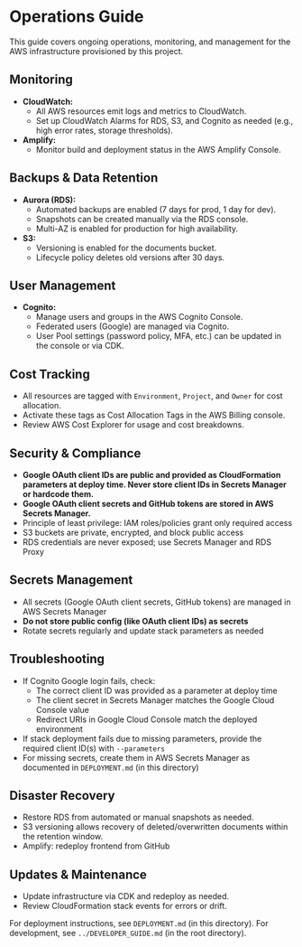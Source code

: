 # Operations Guide

This guide covers ongoing operations, monitoring, and management for the AWS infrastructure provisioned by this project.

## Monitoring
- **CloudWatch:**
  - All AWS resources emit logs and metrics to CloudWatch.
  - Set up CloudWatch Alarms for RDS, S3, and Cognito as needed (e.g., high error rates, storage thresholds).
- **Amplify:**
  - Monitor build and deployment status in the AWS Amplify Console.

## Backups & Data Retention
- **Aurora (RDS):**
  - Automated backups are enabled (7 days for prod, 1 day for dev).
  - Snapshots can be created manually via the RDS console.
  - Multi-AZ is enabled for production for high availability.
- **S3:**
  - Versioning is enabled for the documents bucket.
  - Lifecycle policy deletes old versions after 30 days.

## User Management
- **Cognito:**
  - Manage users and groups in the AWS Cognito Console.
  - Federated users (Google) are managed via Cognito.
  - User Pool settings (password policy, MFA, etc.) can be updated in the console or via CDK.

## Cost Tracking
- All resources are tagged with `Environment`, `Project`, and `Owner` for cost allocation.
- Activate these tags as Cost Allocation Tags in the AWS Billing console.
- Review AWS Cost Explorer for usage and cost breakdowns.

## Security & Compliance
- **Google OAuth client IDs are public and provided as CloudFormation parameters at deploy time. Never store client IDs in Secrets Manager or hardcode them.**
- **Google OAuth client secrets and GitHub tokens are stored in AWS Secrets Manager.**
- Principle of least privilege: IAM roles/policies grant only required access
- S3 buckets are private, encrypted, and block public access
- RDS credentials are never exposed; use Secrets Manager and RDS Proxy

## Secrets Management
- All secrets (Google OAuth client secrets, GitHub tokens) are managed in AWS Secrets Manager
- **Do not store public config (like OAuth client IDs) as secrets**
- Rotate secrets regularly and update stack parameters as needed

## Troubleshooting
- If Cognito Google login fails, check:
  - The correct client ID was provided as a parameter at deploy time
  - The client secret in Secrets Manager matches the Google Cloud Console value
  - Redirect URIs in Google Cloud Console match the deployed environment
- If stack deployment fails due to missing parameters, provide the required client ID(s) with `--parameters`
- For missing secrets, create them in AWS Secrets Manager as documented in `DEPLOYMENT.md` (in this directory)

## Disaster Recovery
- Restore RDS from automated or manual snapshots as needed.
- S3 versioning allows recovery of deleted/overwritten documents within the retention window.
- Amplify: redeploy frontend from GitHub

## Updates & Maintenance
- Update infrastructure via CDK and redeploy as needed.
- Review CloudFormation stack events for errors or drift.

For deployment instructions, see `DEPLOYMENT.md` (in this directory). For development, see `../DEVELOPER_GUIDE.md` (in the root directory). 